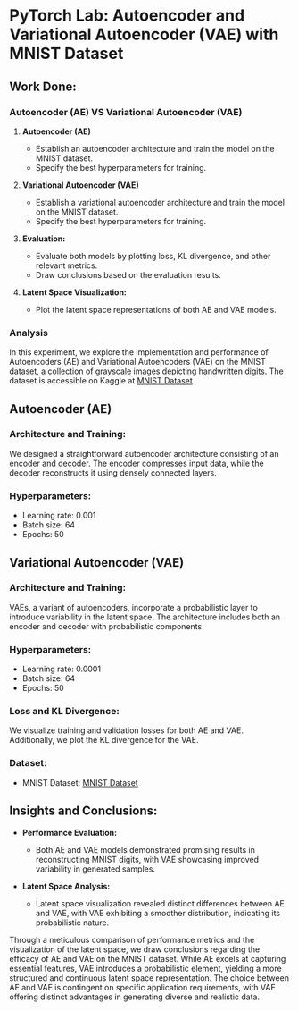 # PyTorch Lab: Autoencoder and Variational Autoencoder (VAE) with MNIST Dataset



## Work Done:

###  Autoencoder (AE) VS Variational Autoencoder (VAE)

1. **Autoencoder (AE)**
   - Establish an autoencoder architecture and train the model on the MNIST dataset.
   - Specify the best hyperparameters for training.

2. **Variational Autoencoder (VAE)**
   - Establish a variational autoencoder architecture and train the model on the MNIST dataset.
   - Specify the best hyperparameters for training.

3. **Evaluation:**
   - Evaluate both models by plotting loss, KL divergence, and other relevant metrics.
   - Draw conclusions based on the evaluation results.

4. **Latent Space Visualization:**
   - Plot the latent space representations of both AE and VAE models.
### Analysis
In this experiment, we explore the implementation and performance of Autoencoders (AE) and Variational Autoencoders (VAE) on the MNIST dataset, a collection of grayscale images depicting handwritten digits. The dataset is accessible on Kaggle at [MNIST Dataset](https://www.kaggle.com/datasets/hojjatk/mnist-dataset).

## Autoencoder (AE)

### Architecture and Training:
We designed a straightforward autoencoder architecture consisting of an encoder and decoder. The encoder compresses input data, while the decoder reconstructs it using densely connected layers.

### Hyperparameters:
- Learning rate: 0.001
- Batch size: 64
- Epochs: 50

## Variational Autoencoder (VAE)

### Architecture and Training:
VAEs, a variant of autoencoders, incorporate a probabilistic layer to introduce variability in the latent space. The architecture includes both an encoder and decoder with probabilistic components.

### Hyperparameters:
- Learning rate: 0.0001
- Batch size: 64
- Epochs: 50

### Loss and KL Divergence:
We visualize training and validation losses for both AE and VAE. Additionally, we plot the KL divergence for the VAE.

### Dataset:

- MNIST Dataset: [MNIST Dataset](https://www.kaggle.com/datasets/hojjatk/mnist-dataset)


## Insights and Conclusions:

- **Performance Evaluation:** 
  - Both AE and VAE models demonstrated promising results in reconstructing MNIST digits, with VAE showcasing improved variability in generated samples.
  
- **Latent Space Analysis:** 
  - Latent space visualization revealed distinct differences between AE and VAE, with VAE exhibiting a smoother distribution, indicating its probabilistic nature.



Through a meticulous comparison of performance metrics and the visualization of the latent space, we draw conclusions regarding the efficacy of AE and VAE on the MNIST dataset. While AE excels at capturing essential features, VAE introduces a probabilistic element, yielding a more structured and continuous latent space representation. The choice between AE and VAE is contingent on specific application requirements, with VAE offering distinct advantages in generating diverse and realistic data.
